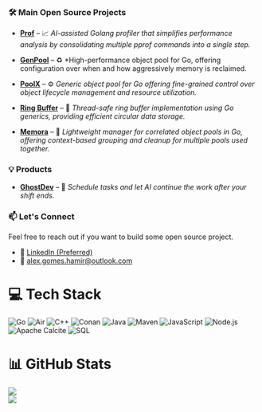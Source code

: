 ### 🛠️ Main Open Source Projects
* **[Prof](https://github.com/AlexsanderHamir/prof)** – 📈 *AI-assisted Golang profiler that simplifies performance analysis by consolidating multiple pprof commands into a single step.*&#x20;

* **[GenPool](https://github.com/AlexsanderHamir/GenPool)** – ♻️ *High-performance object pool for Go, offering configuration over when and how aggressively memory is reclaimed.&#x20;

* **[PoolX](https://github.com/AlexsanderHamir/PoolX)** – ⚙️ *Generic object pool for Go offering fine-grained control over object lifecycle management and resource utilization.*&#x20;

* **[Ring Buffer](https://github.com/AlexsanderHamir/ring_buffer)** – 🔄 *Thread-safe ring buffer implementation using Go generics, providing efficient circular data storage.*&#x20;

* **[Memora](https://github.com/AlexsanderHamir/Memora)** – 🧬 *Lightweight manager for correlated object pools in Go, offering context-based grouping and cleanup for multiple pools used together.*&#x20;

### 💡 Products
* **[GhostDev](https://github.com/AlexsanderHamir/GhostDev)** – 👻 *Schedule tasks and let AI continue the work after your shift ends.*

### 📫 Let's Connect
Feel free to reach out if you want to build some open source project.
- 💼 [LinkedIn (Preferred)](https://www.linkedin.com/in/alexsander-baptista/)
- 📧 alex.gomes.hamir@outlook.com
# 💻 Tech Stack
![Go](https://img.shields.io/badge/go-%2300ADD8.svg?style=for-the-badge&logo=go&logoColor=white)
![Air](https://img.shields.io/badge/Air%20(Golang%20Hot%20Reload)-00ADD8?style=for-the-badge&logo=go&logoColor=white)
![C++](https://img.shields.io/badge/c++-%2300599C.svg?style=for-the-badge&logo=c%2B%2B&logoColor=white)
![Conan](https://img.shields.io/badge/conan-35495E?style=for-the-badge&logo=circle&logoColor=white)
![Java](https://img.shields.io/badge/java-%23ED8B00.svg?style=for-the-badge&logo=openjdk&logoColor=white)
![Maven](https://img.shields.io/badge/maven-C71A36?style=for-the-badge&logo=apachemaven&logoColor=white)
![JavaScript](https://img.shields.io/badge/javascript-%23323330.svg?style=for-the-badge&logo=javascript&logoColor=%23F7DF1E)
![Node.js](https://img.shields.io/badge/node.js-339933?style=for-the-badge&logo=nodedotjs&logoColor=white)
![Apache Calcite](https://img.shields.io/badge/Apache%20Calcite-20232A?style=for-the-badge&logo=apache&logoColor=white)
![SQL](https://img.shields.io/badge/SQL-4479A1?style=for-the-badge&logo=postgresql&logoColor=white)
# 📊 GitHub Stats
![](https://github-readme-stats.vercel.app/api?username=AlexsanderHamir&theme=radical&hide_border=false&include_all_commits=true&count_private=true)<br/>
![](https://github-profile-trophy.vercel.app/?username=AlexsanderHamir&theme=radical&no-frame=false&no-bg=true&margin-w=4)
